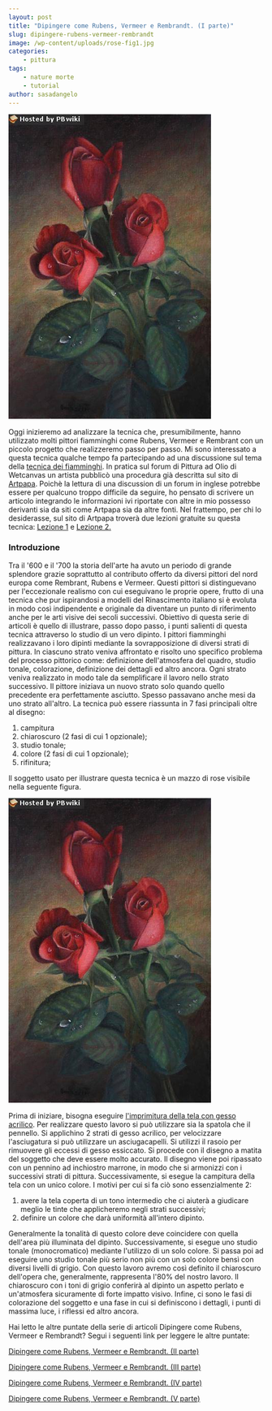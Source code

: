 ```yaml
---
layout: post
title: "Dipingere come Rubens, Vermeer e Rembrandt. (I parte)"
slug: dipingere-rubens-vermeer-rembrandt
image: /wp-content/uploads/rose-fig1.jpg
categories:
    - pittura
tags:
    - nature morte
    - tutorial
author: sasadangelo
---
```


![rose-fig1](/wp-content/uploads/rose-fig1.jpg "rose-fig1")

Oggi inizieremo ad analizzare la tecnica che, presumibilmente, hanno utilizzato molti pittori fiamminghi come Rubens, Vermeer e Rembrant con un piccolo progetto che realizzeremo passo per passo. Mi sono interessato a questa tecnica qualche tempo fa partecipando ad una discussione sul tema della [tecnica dei fiamminghi](http://www.wetcanvas.com/forums/showthread.php?t=141627). In pratica sul forum di Pittura ad Olio di Wetcanvas un artista pubblicò una procedura già descritta sul sito di [Artpapa](http://www.artpapa.com/). Poichè la lettura di una discussion di un forum in inglese potrebbe essere per qualcuno troppo difficile da seguire, ho pensato di scrivere un articolo integrando le informazioni ivi riportate con altre in mio possesso derivanti sia da siti come Artpapa sia da altre fonti. Nel frattempo, per chi lo desiderasse, sul sito di Artpapa troverà due lezioni gratuite su questa tecnica: [Lezione 1](http://www.1art.com/tips.htm) e [Lezione 2.](http://www.artpapa.com/oil-painting-lesson-1/index.html)

### Introduzione

Tra il '600 e il '700 la storia dell'arte ha avuto un periodo di grande splendore grazie soprattutto al contributo offerto da diversi pittori del nord europa come Rembrant, Rubens e Vermeer. Questi pittori si distinguevano per l'eccezionale realismo con cui eseguivano le proprie opere, frutto di una tecnica che pur ispirandosi a modelli del Rinascimento italiano si è evoluta in modo così indipendente e originale da diventare un punto di riferimento anche per le arti visive dei secoli successivi. Obiettivo di questa serie di articoli è quello di illustrare, passo dopo passo, i punti salienti di questa tecnica attraverso lo studio di un vero dipinto. I pittori fiamminghi realizzavano i loro dipinti mediante la sovrapposizione di diversi strati di pittura. In ciascuno strato veniva affrontato e risolto uno specifico problema del processo pittorico come: definizione dell'atmosfera del quadro, studio tonale, colorazione, definizione dei dettagli ed altro ancora. Ogni strato veniva realizzato in modo tale da semplificare il lavoro nello strato successivo. Il pittore iniziava un nuovo strato solo quando quello precedente era perfettamente asciutto. Spesso passavano anche mesi da uno strato all'altro. La tecnica può essere riassunta in 7 fasi principali oltre al disegno:

1. campitura
2. chiaroscuro (2 fasi di cui 1 opzionale);
3. studio tonale;
4. colore (2 fasi di cui 1 opzionale);
5. rifinitura;

ll soggetto usato per illustrare questa tecnica è un mazzo di rose visibile nella seguente figura.

![rose-fig1](/wp-content/uploads/rose-fig1.jpg "rose-fig1")

Prima di iniziare, bisogna eseguire [l'imprimitura della tela con gesso acrilico](https://www.disegnoepittura.it/preparare-tela-imprimitura-gesso-acrilico/). Per realizzare questo lavoro si può utilizzare sia la spatola che il pennello. Si applichino 2 strati di gesso acrilico, per velocizzare l'asciugatura si può utilizzare un asciugacapelli. Si utilizzi il rasoio per rimuovere gli eccessi di gesso essiccato. Si procede con il disegno a matita del soggetto che deve essere molto accurato. Il disegno viene poi ripassato con un pennino ad inchiostro marrone, in modo che si armonizzi con i successivi strati di pittura. Successivamente, si esegue la campitura della tela con un unico colore. I motivi per cui si fa ciò sono essenzialmente 2:

1. avere la tela coperta di un tono intermedio che ci aiuterà a giudicare meglio le tinte che applicheremo negli strati successivi;
2. definire un colore che darà uniformità all'intero dipinto.

Generalmente la tonalità di questo colore deve coincidere con quella dell'area più illuminata del dipinto. Successivamente, si esegue uno studio tonale (monocromatico) mediante l'utilizzo di un solo colore. Si passa poi ad eseguire uno studio tonale più serio non più con un solo colore bensì con diversi livelli di grigio. Con questo lavoro avremo così definito il chiaroscuro dell'opera che, generalmente, rappresenta l'80% del nostro lavoro. Il chiaroscuro con i toni di grigio conferirà al dipinto un aspetto perlato e un'atmosfera sicuramente di forte impatto visivo. Infine, ci sono le fasi di colorazione del soggetto e una fase in cui si definiscono i dettagli, i punti di massima luce, i riflessi ed altro ancora.

Hai letto le altre puntate della serie di articoli Dipingere come Rubens, Vermeer e Rembrandt? Segui i seguenti link per leggere le altre puntate:

[Dipingere come Rubens, Vermeer e Rembrandt. (II parte)](https://www.disegnoepittura.it/dipingere-rubens-vermeer-rembrandt-2/)

[Dipingere come Rubens, Vermeer e Rembrandt. (III parte)](https://www.disegnoepittura.it/dipingere-rubens-vermeer-rembrandt-3/)

[Dipingere come Rubens, Vermeer e Rembrandt. (IV parte)](https://www.disegnoepittura.it/dipingere-rubens-vermeer-rembrandt-4/)

[Dipingere come Rubens, Vermeer e Rembrandt. (V parte)](https://www.disegnoepittura.it/dipingere-rubens-vermeer-rembrandt-5/)
